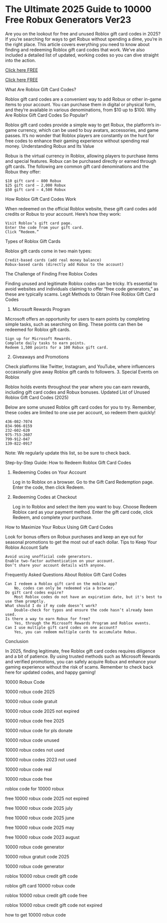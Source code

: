 # The Ultimate 2025 Guide to 10000 Free Robux Generators Ver23

Are you on the lookout for free and unused Roblox gift card codes in 2025? If you’re searching for ways to get Robux without spending a dime, you’re in the right place. This article covers everything you need to know about finding and redeeming Roblox gift card codes that work. We’ve also included a detailed list of updated, working codes so you can dive straight into the action.

[Click here FREE](https://lookerstudio.google.com/s/s7cC4j0Fo4w)

[Click here FREE](https://lookerstudio.google.com/s/s7cC4j0Fo4w)



What Are Roblox Gift Card Codes?

Roblox gift card codes are a convenient way to add Robux or other in-game items to your account. You can purchase them in digital or physical form, and they’re available in various denominations, from $10 up to $100.
Why Are Roblox Gift Card Codes So Popular?

Roblox gift card codes provide a simple way to get Robux, the platform’s in-game currency, which can be used to buy avatars, accessories, and game passes. It’s no wonder that Roblox players are constantly on the hunt for free codes to enhance their gaming experience without spending real money.
Understanding Robux and Its Value

Robux is the virtual currency in Roblox, allowing players to purchase items and special features. Robux can be purchased directly or earned through gift cards. The following are common gift card denominations and the Robux they offer:

    $10 gift card – 800 Robux
    $25 gift card – 2,000 Robux
    $50 gift card – 4,500 Robux 

How Roblox Gift Card Codes Work

When redeemed on the official Roblox website, these gift card codes add credits or Robux to your account. Here’s how they work:

    Visit Roblox’s gift card page.
    Enter the code from your gift card.
    Click “Redeem.” 

Types of Roblox Gift Cards

Roblox gift cards come in two main types:

    Credit-based cards (add real money balance)
    Robux-based cards (directly add Robux to the account) 

The Challenge of Finding Free Roblox Codes

Finding unused and legitimate Roblox codes can be tricky. It’s essential to avoid websites and individuals claiming to offer “free code generators,” as these are typically scams.
Legit Methods to Obtain Free Roblox Gift Card Codes
1. Microsoft Rewards Program

Microsoft offers an opportunity for users to earn points by completing simple tasks, such as searching on Bing. These points can then be redeemed for Roblox gift cards.

    Sign up for Microsoft Rewards.
    Complete daily tasks to earn points.
    Redeem 1,500 points for a 100 Robux gift card. 

2. Giveaways and Promotions

Check platforms like Twitter, Instagram, and YouTube, where influencers occasionally give away Roblox gift cards to followers.
3. Special Events on Roblox

Roblox holds events throughout the year where you can earn rewards, including gift card codes and Robux bonuses.
Updated List of Unused Roblox Gift Card Codes (2025)

Below are some unused Roblox gift card codes for you to try. Remember, these codes are limited to one use per account, so redeem them quickly!

    436-082-7074
    834-906-0159
    232-602-620
    975-753-2607
    799-912-047
    139-822-0917

Note: We regularly update this list, so be sure to check back. 

Step-by-Step Guide: How to Redeem Roblox Gift Card Codes
1. Redeeming Codes on Your Account

    Log in to Roblox on a browser.
    Go to the Gift Card Redemption page.
    Enter the code, then click Redeem. 

2. Redeeming Codes at Checkout

    Log in to Roblox and select the item you want to buy.
    Choose Redeem Roblox card as your payment method.
    Enter the gift card code, click Redeem, and complete your purchase. 

How to Maximize Your Robux Using Gift Card Codes

Look for bonus offers on Robux purchases and keep an eye out for seasonal promotions to get the most out of each dollar.
Tips to Keep Your Roblox Account Safe

    Avoid using unofficial code generators.
    Enable two-factor authentication on your account.
    Don’t share your account details with anyone. 

Frequently Asked Questions About Roblox Gift Card Codes

    Can I redeem a Roblox gift card on the mobile app?
        No, codes can only be redeemed via a browser. 
    Do gift card codes expire?
        Most Roblox codes do not have an expiration date, but it's best to use them promptly. 
    What should I do if my code doesn’t work?
        Double-check for typos and ensure the code hasn’t already been used. 
    Is there a way to earn Robux for free?
        Yes, through the Microsoft Rewards Program and Roblox events. 
    Can I use multiple gift card codes on one account?
        Yes, you can redeem multiple cards to accumulate Robux. 

Conclusion

In 2025, finding legitimate, free Roblox gift card codes requires diligence and a bit of patience. By using trusted methods such as Microsoft Rewards and verified promotions, you can safely acquire Robux and enhance your gaming experience without the risk of scams. Remember to check back here for updated codes, and happy gaming!

10000 Robux Code

10000 robux code 2025

10000 robux code gratuit

10000 robux code 2025 not expired

10000 robux code free 2025

10000 robux code for pls donate

10000 robux code unused

10000 robux codes not used

10000 robux codes 2023 not used

10000 robux code real

10000 robux code free

roblox code for 10000 robux

free 10000 robux code 2025 not expired

free 10000 robux code 2025 july

free 10000 robux code 2025 june

free 10000 robux code 2025 may

free 10000 robux code 2023 august

10000 robux code generator

10000 robux gratuit code 2025

10000 robux code generator 

roblox 10000 robux credit gift code

roblox gift card 10000 robux code

roblox 10000 robux credit gift code free

roblox 10000 robux credit gift code not expired

how to get 10000 robux code 
